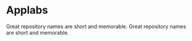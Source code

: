 # Applabs
Great repository names are short and memorable. Great repository names are short and memorable. 

